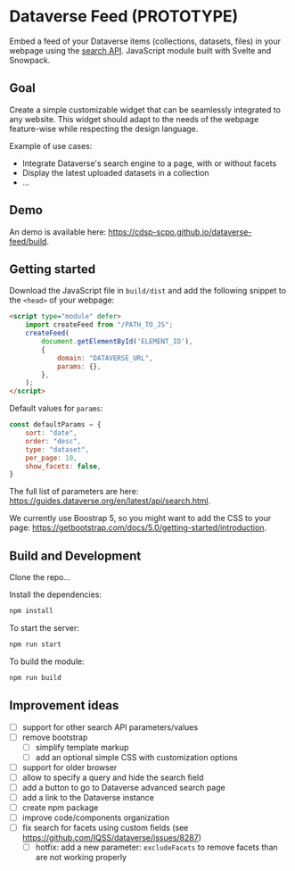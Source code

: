 # Dataverse Feed (PROTOTYPE)

Embed a feed of your Dataverse items (collections, datasets, files) in your webpage using the [search API](https://guides.dataverse.org/en/latest/api/search.html). JavaScript module built with Svelte and Snowpack.


## Goal

Create a simple customizable widget that can be seamlessly integrated to any website. This widget should adapt to the needs of the webpage feature-wise while respecting the design language.

Example of use cases:
- Integrate Dataverse's search engine to a page, with or without facets
- Display the latest uploaded datasets in a collection
- ...


## Demo

An demo is available here: https://cdsp-scpo.github.io/dataverse-feed/build.


## Getting started

Download the JavaScript file in `build/dist` and add the following snippet to the `<head>` of your webpage:
```html
<script type="module" defer>
    import createFeed from "/PATH_TO_JS";
    createFeed(
        document.getElementById('ELEMENT_ID'),
        {
            domain: "DATAVERSE_URL",
            params: {},
        },
    );
</script>
```

Default values for `params`:
```js
const defaultParams = {
    sort: "date",
    order: "desc",
    type: "dataset",
    per_page: 10,
    show_facets: false,
}
```

The full list of parameters are here: https://guides.dataverse.org/en/latest/api/search.html. 

We currently use Boostrap 5, so you might want to add the CSS to your page: https://getbootstrap.com/docs/5.0/getting-started/introduction.


## Build and Development

Clone the repo...

Install the dependencies:
```bash
npm install
```

To start the server:
```bash
npm run start
```

To build the module:
```bash
npm run build
```


## Improvement ideas

- [ ] support for other search API parameters/values
- [ ] remove bootstrap
  - [ ] simplify template markup
  - [ ] add an optional simple CSS with customization options
- [ ] support for older browser
- [ ] allow to specify a query and hide the search field
- [ ] add a button to go to Dataverse advanced search page
- [ ] add a link to the Dataverse instance
- [ ] create npm package
- [ ] improve code/components organization
- [ ] fix search for facets using custom fields (see https://github.com/IQSS/dataverse/issues/8287)
  - [ ] hotfix: add a new parameter: `excludeFacets` to remove facets than are not working properly
